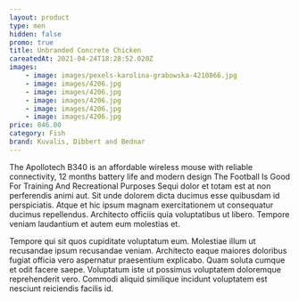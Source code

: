 ```yaml
---
layout: product
type: men
hidden: false
promo: true
title: Unbranded Concrete Chicken
careatedAt: 2021-04-24T18:28:52.020Z
images:
    - image: images/pexels-karolina-grabowska-4210866.jpg
    - image: images/4206.jpg
    - image: images/4206.jpg
    - image: images/4206.jpg
    - image: images/4206.jpg
    - image: images/4206.jpg
price: 846.00
category: Fish
brand: Kuvalis, Dibbert and Bednar
---
```

The Apollotech B340 is an affordable wireless mouse with reliable connectivity, 12 months battery life and modern design
The Football Is Good For Training And Recreational Purposes
Sequi dolor et totam est at non perferendis animi aut. Sit unde dolorem dicta ducimus esse quibusdam id perspiciatis. Atque et hic ipsum magnam exercitationem ut consequatur ducimus repellendus. Architecto officiis quia voluptatibus ut libero. Tempore veniam laudantium et autem eum molestias et.
 Tempore qui sit quos cupiditate voluptatum eum. Molestiae illum ut recusandae ipsum recusandae veniam. Architecto eaque maiores doloribus fugiat officia vero aspernatur praesentium explicabo. Quam soluta cumque et odit facere saepe. Voluptatum iste ut possimus voluptatem doloremque reprehenderit vero. Commodi aliquid similique incidunt voluptatem est nesciunt reiciendis facilis id.
    